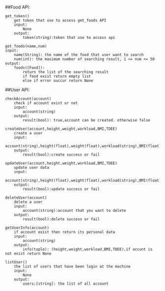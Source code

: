 ##Food API:

    get_token()
        get token that use to access get_foods API
        input:
            None
        output:
            token(string):token that use to access api

    get_foods(name,num)
    input:
        name(String): the name of the food that user want to search
        num(int): the maximum number of searching result, 1 <= num <= 50
    output:
        foods([Food]): 
            return the list of the searching result
            if food exist return empty list
            else if error ouccur return None

##User API:

    checkAccount(account)
        check if account exist or not
        input:
            account(string)
        output:
            result(bool): true,account can be created. otherwise false

    createUser(account,height,weight,workload,BMI,TDEE)
        create a user
        input:
            account(string),height(float),weight(float),workload(string),BMI(float),TDEE(float)
        output:
            result(bool):create success or fail

    updateUser(account,height,weight,workload,BMI,TDEE)
        update user data
        input:
            account(string),height(float),weight(float),workload(string),BMI(float),TDEE(float)
        output:
            result(bool):update success or fail

    deleteUser(account)
        delete a user
        input:
            account(string):account that you want to delete
        output:
            result(bool):delete success or fail

    getUserInfo(account)
        if account exist then return its personal data
        input:
            account(string)
        output:
            info(tuple): (height,weight,workload,BMI,TDEE),if accunt is not exist return None

    listUser()
        the list of users that have been login at the machine
        input:
            None
        output:
            users:[string]: the list of all account 

